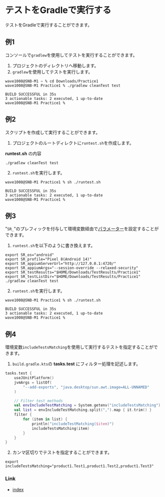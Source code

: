 # テストをGradleで実行する

テストをGradleで実行することができます。

## 例1

コンソールで`gradlew`を使用してテストを実行することができます。

1. プロジェクトのディレクトリへ移動します。
2. `gradlew`を使用してテストを実行します。

```
wave1008@SNB-M1 ~ % cd Downloads/Practice1
wave1008@SNB-M1 Practice1 % ./gradlew cleanTest test

BUILD SUCCESSFUL in 35s
3 actionable tasks: 2 executed, 1 up-to-date
wave1008@SNB-M1 Practice1 %
```

## 例2

スクリプトを作成して実行することができます。

1. プロジェクトのルートディレクトに`runtest.sh`を作成します。

**runtest.sh** の内容

```
./gradlew cleanTest test
```

2. `runtest.sh`を実行します。

```
wave1008@SNB-M1 Practice1 % sh ./runtest.sh         

BUILD SUCCESSFUL in 35s
3 actionable tasks: 2 executed, 1 up-to-date
wave1008@SNB-M1 Practice1 % 
```

## 例3

"`SR_`"のプレフィックを付与して環境変数経由で[パラメーター](../../basic/parameter/parameters_ja.md)を設定することができます。

1. `runtest.sh`を以下のように書き換えます。

```
export SR_os="android"
export SR_profile="Pixel 8(Android 14)"
export SR_appiumServerUrl="http://127.0.0.1:4720/"
export SR_appiumArgs="--session-override --relaxed-security"
export SR_testResults="$HOME/Downloads/TestResults/Practice1"
export SR_testListDir="$HOME/Downloads/TestResults/Practice1"
./gradlew cleanTest test
```

2. `runtest.sh`を実行します。

```
wave1008@SNB-M1 Practice1 % sh ./runtest.sh 

BUILD SUCCESSFUL in 35s
3 actionable tasks: 2 executed, 1 up-to-date
wave1008@SNB-M1 Practice1 % 
```

## 例4

環境変数`includeTestsMatching`を使用して実行するテストを指定することができます。

1. `build.gradle.kts`の **tasks.test** にフィルター処理を記述します。

```kotlin
tasks.test {
    useJUnitPlatform()
    jvmArgs = listOf(
        "--add-exports", "java.desktop/sun.awt.image=ALL-UNNAMED"
    )

    // Filter test methods
    val envIncludeTestMatching = System.getenv("includeTestsMatching") ?: "*"
    val list = envIncludeTestMatching.split(",").map { it.trim() }
    filter {
        for (item in list) {
            println("includeTestMatching($item)")
            includeTestsMatching(item)
        }
    }
}
```

2. カンマ区切りでテストを指定することができます。

```
export includeTestsMatching="product1.Test1,product1.Test2,product1.Test3"
```

### Link

- [index](../../index_ja.md)
